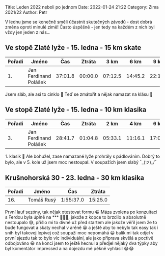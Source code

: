 Title: Leden 2022 neboli po jednom
Date: 2022-01-24 21:22
Category: Zima 2021/22
Author: Petr

V lednu jsme se konečně směli účastnit skutečných závodů - dost dobrá změna oproti minulé zimě! Často úspěšně - jen tedy na každém z nich byl vždy jen jeden z nás...

Ve stopě Zlaté lyže - 15. ledna - 15 km skate
---------------------------------------------

| Pořadí | Jméno                 | Čas     | Ztráta  | 3 km    | 6 km    | 9 km    | 12 km   |
|--------|-----------------------|---------|---------|---------|---------|---------|---------|
| 1.     | Jan Ferdinand Polášek | 37:01.8 | 00:00.0 | 07:12.5 | 14:45.2 | 22:11.8 | 29:42.5 |

Jsem sláb, ale asi to cinklo 🥇
Teď se zmátořit a nějak namazat na klásu 🙈

Ve stopě Zlaté lyže - 15. ledna - 10 km klasika
---------------------------------------------

| Pořadí | Jméno                 | Čas     | Ztráta  | 2 km    | 4 km    | 6 km    | 8 km    |
|--------|-----------------------|---------|---------|---------|---------|---------|---------|
| 3.     | Jan Ferdinand Polášek | 28:41.7 | 01:04.8 | 05:33.1 | 11:16.1 | 17:03.1 | 22:55.8 |

1\. klasik 🤪
Ale bohužel, zase namazané lyže prohrály s pádlováním.
Dobrý to bylo, ale v 5. kole už jsem moc nestoupal. V soupažích jsem slabý ¯\_(ツ)_/¯

Krušnohorská 30 - 23. ledna - 30 km klasika
-------------------------------------------

| Pořadí | Jméno      | Čas       | Ztráta  |
|--------|------------|-----------|---------|
| 16.    | Tomáš Rusý | 1:55:37.0 | 15:25.0 |

První lauf sezóny, tak nějak otestovat formu 😀 Máza zvolena po konzultaci s Ferdou byla úplně na *** 🤷‍♂️😅, jakože z kopce to brzdilo a absolutně nestoupalo 😅, přišlo mi to divné už před startem ale jakože věřil jsem že to bude fungovat a skaty nechal v aréně 😀 a ještě aby to nebylo tak easy tak i sníh byl takovej lepivej což soupaži moc nepomáhá 😀 balík mi tak odjel v první sjezdu tak to bylo víc individuální, ale jako příprava skvělá a poctivě odbojováno 😀 na konci jsem to ještě hecnul a předjel nějaký dva týpky aby byl komentátor impressed a na dojezdu mě pěkně vyhlásil 😂😂
